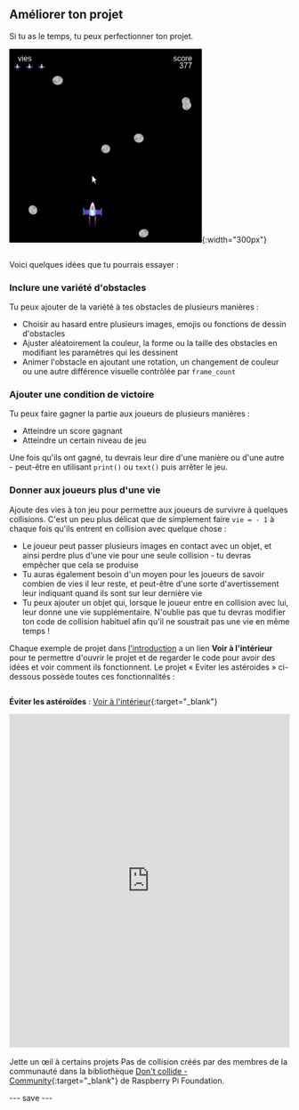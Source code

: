 ## Améliorer ton projet

<div style="display: flex; flex-wrap: wrap">
<div style="flex-basis: 200px; flex-grow: 1; margin-right: 15px;">
Si tu as le temps, tu peux perfectionner ton projet.
</div>
<div>

![Exemple de projet espace avec des vies.](images/example1.png){:width="300px"}

</div>
</div>

Voici quelques idées que tu pourrais essayer :

### Inclure une variété d'obstacles
Tu peux ajouter de la variété à tes obstacles de plusieurs manières :
 - Choisir au hasard entre plusieurs images, emojis ou fonctions de dessin d'obstacles
 - Ajuster aléatoirement la couleur, la forme ou la taille des obstacles en modifiant les paramètres qui les dessinent
 - Animer l'obstacle en ajoutant une rotation, un changement de couleur ou une autre différence visuelle contrôlée par `frame_count`

### Ajouter une condition de victoire
Tu peux faire gagner la partie aux joueurs de plusieurs manières :
 - Atteindre un score gagnant
 - Atteindre un certain niveau de jeu

Une fois qu'ils ont gagné, tu devrais leur dire d'une manière ou d'une autre - peut-être en utilisant `print()` ou `text()` puis arrêter le jeu.

### Donner aux joueurs plus d'une vie
Ajoute des vies à ton jeu pour permettre aux joueurs de survivre à quelques collisions. C'est un peu plus délicat que de simplement faire `vie = - 1` à chaque fois qu'ils entrent en collision avec quelque chose :
 - Le joueur peut passer plusieurs images en contact avec un objet, et ainsi perdre plus d'une vie pour une seule collision - tu devras empêcher que cela se produise
 - Tu auras également besoin d'un moyen pour les joueurs de savoir combien de vies il leur reste, et peut-être d'une sorte d'avertissement leur indiquant quand ils sont sur leur dernière vie
 - Tu peux ajouter un objet qui, lorsque le joueur entre en collision avec lui, leur donne une vie supplémentaire. N'oublie pas que tu devras modifier ton code de collision habituel afin qu'il ne soustrait pas une vie en même temps !

Chaque exemple de projet dans [l'introduction](./) a un lien **Voir à l'intérieur** pour te permettre d'ouvrir le projet et de regarder le code pour avoir des idées et voir comment ils fonctionnent. Le projet « Eviter les astéroides » ci-dessous possède toutes ces fonctionnalités :

<div style="display: flex; flex-wrap: wrap">
<div style="flex-basis: 175px; flex-grow: 1">  

**Éviter les astéroïdes** : [Voir à l'intérieur](https://trinket.io/python/d156014e67){:target="_blank"}
<div class="trinket">
<iframe src="https://trinket.io/embed/python/d156014e67?outputOnly=true" width="100%" height="600" frameborder="0" marginwidth="0" marginheight="0" allowfullscreen></iframe>
</div>

</div>
</div>

Jette un œil à certains projets Pas de collision créés par des membres de la communauté dans la bibliothèque [Don't collide - Community](https://wke.lt/w/s/KobNfx){:target="_blank"} de Raspberry Pi Foundation.

--- save ---
